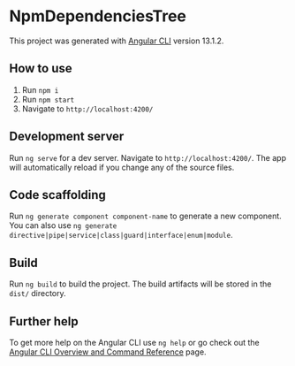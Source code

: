 
# NpmDependenciesTree

  

This project was generated with [Angular CLI](https://github.com/angular/angular-cli) version 13.1.2.

## How to use

 1. Run `npm i`
 2. Run `npm start`
 3. Navigate to `http://localhost:4200/`

## Development server

  

Run `ng serve` for a dev server. Navigate to `http://localhost:4200/`. The app will automatically reload if you change any of the source files.

  

## Code scaffolding

  

Run `ng generate component component-name` to generate a new component. You can also use `ng generate directive|pipe|service|class|guard|interface|enum|module`.

  

## Build

  

Run `ng build` to build the project. The build artifacts will be stored in the `dist/` directory.

  

## Further help

  

To get more help on the Angular CLI use `ng help` or go check out the [Angular CLI Overview and Command Reference](https://angular.io/cli) page.